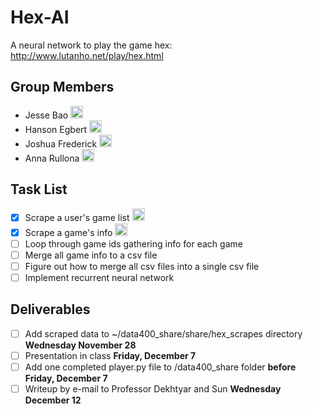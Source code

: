 # Hex-AI
A neural network to play the game hex: http://www.lutanho.net/play/hex.html

## Group Members

- Jesse Bao <img width="20" height="20" alt="jesse" src="https://avatars3.githubusercontent.com/u/15055948">
- Hanson Egbert <img width="20" height="20" alt="hanson" src="https://avatars3.githubusercontent.com/u/24231626?s=400&v=4">
- Joshua Frederick <img width="20" height="20" alt="josh" src="https://avatars2.githubusercontent.com/u/26757800?s=400&v=4">
- Anna Rullona <img width="20" height="20" alt="anna" src="https://avatars2.githubusercontent.com/u/25042420?s=400&v=4">

## Task List

- [X] Scrape a user's game list <img width="20" height="20" alt="hanson" src="https://avatars3.githubusercontent.com/u/24231626?s=400&v=4">
- [X] Scrape a game's info <img width="20" height="20" alt="hanson" src="https://avatars3.githubusercontent.com/u/24231626?s=400&v=4">
- [ ] Loop through game ids gathering info for each game
- [ ] Merge all game info to a csv file
- [ ] Figure out how to merge all csv files into a single csv file
- [ ] Implement recurrent neural network

## Deliverables

- [ ] Add scraped data to ~/data400_share/share/hex_scrapes directory **Wednesday November 28**
- [ ] Presentation in class **Friday, December 7**
- [ ] Add one completed player.py file to /data400_share folder **before Friday, December 7**
- [ ] Writeup by e-mail to Professor Dekhtyar and Sun **Wednesday December 12**
